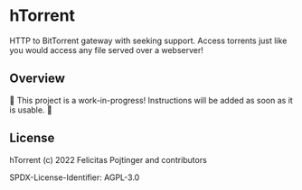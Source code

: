 # hTorrent

HTTP to BitTorrent gateway with seeking support. Access torrents just like you would access any file served over a webserver!

## Overview

🚧 This project is a work-in-progress! Instructions will be added as soon as it is usable. 🚧

## License

hTorrent (c) 2022 Felicitas Pojtinger and contributors

SPDX-License-Identifier: AGPL-3.0
